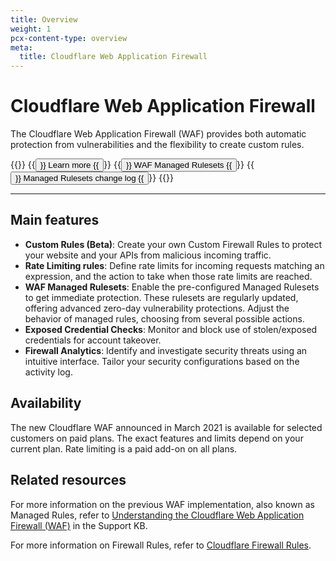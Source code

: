 ```yaml
---
title: Overview
weight: 1
pcx-content-type: overview
meta:
  title: Cloudflare Web Application Firewall
---
```


# Cloudflare Web Application Firewall

The Cloudflare Web Application Firewall (WAF) provides both automatic protection from vulnerabilities and the flexibility to create custom rules.

{{<button-group>}}
{{<button type="primary" href="/waf/about/">}}
Learn more
{{</button>}}
{{<button type="secondary" href="/waf/managed-rulesets/">}}
WAF Managed Rulesets
{{</button>}}
{{<button type="secondary" href="/waf/change-log/">}}
Managed Rulesets change log
{{</button>}}
{{</button-group>}}

***

## Main features

*   **Custom Rules (Beta)**: Create your own Custom Firewall Rules to protect your website and your APIs from malicious incoming traffic.
*   **Rate Limiting rules**: Define rate limits for incoming requests matching an expression, and the action to take when those rate limits are reached.
*   **WAF Managed Rulesets**: Enable the pre-configured Managed Rulesets to get immediate protection. These rulesets are regularly updated, offering advanced zero-day vulnerability protections. Adjust the behavior of managed rules, choosing from several possible actions.
*   **Exposed Credential Checks**: Monitor and block use of stolen/exposed credentials for account takeover.
*   **Firewall Analytics**: Identify and investigate security threats using an intuitive interface. Tailor your security configurations based on the activity log.

## Availability

The new Cloudflare WAF announced in March 2021 is available for selected customers on paid plans. The exact features and limits depend on your current plan. Rate limiting is a paid add-on on all plans.

## Related resources

For more information on the previous WAF implementation, also known as Managed Rules, refer to [Understanding the Cloudflare Web Application Firewall (WAF)](https://support.cloudflare.com/hc/articles/200172016) in the Support KB.

For more information on Firewall Rules, refer to [Cloudflare Firewall Rules](/firewall/).
